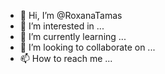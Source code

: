 - 👋 Hi, I’m @RoxanaTamas
- 👀 I’m interested in ...
- 🌱 I’m currently learning ...
- 💞️ I’m looking to collaborate on ...
- 📫 How to reach me ...

<!---
RoxanaTamas/RoxanaTamas is a ✨ special ✨ repository because its `README.md` (this file) appears on your GitHub profile.
You can click the Preview link to take a look at your changes.
--->
